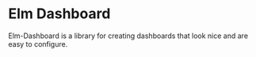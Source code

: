 # Elm Dashboard

Elm-Dashboard is a library for creating dashboards that look nice and are easy
to configure.
